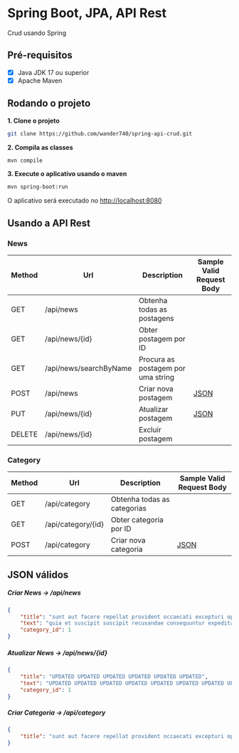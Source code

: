 # Spring Boot, JPA, API Rest
Crud usando Spring
## Pré-requisitos
- [x] Java JDK 17 ou superior
- [x] Apache Maven
## Rodando o projeto
**1. Clone o projeto**
```bash
git clone https://github.com/wander740/spring-api-crud.git
```
**2. Compila as classes**
```bash
mvn compile
```
**3. Execute o aplicativo usando o maven**

```bash
mvn spring-boot:run
```
O aplicativo será executado no [http://localhost:8080](http://localhost:8080/)

## Usando a API Rest

### News

| Method | Url | Description | Sample Valid Request Body |
| ------ | --- | ----------- | ------------------------- |
| GET    | /api/news| Obtenha todas as postagens | |
| GET    | /api/news/{id} | Obter postagem por ID | |
| GET    | /api/news/searchByName | Procura as postagem por uma string | |
| POST   | /api/news| Criar nova postagem | [JSON](#postcreate) |
| PUT    | /api/news/{id} | Atualizar postagem | [JSON](#postupdate) |
| DELETE | /api/news/{id} | Excluir postagem | |

### Category

| Method | Url | Description | Sample Valid Request Body |
| ------ | --- | ----------- | ------------------------- |
| GET    | /api/category| Obtenha todas as categorias| |
| GET    | /api/category/{id} | Obter categoria por ID | |
| POST   | /api/category| Criar nova categoria | [JSON](#categorycreate) |

## JSON válidos
##### <a id="postcreate">Criar News -> /api/news</a>
```json
{
	"title": "sunt aut facere repellat provident occaecati excepturi optio reprehenderit",
	"text": "quia et suscipit suscipit recusandae consequuntur expedita et cum reprehenderit molestiae ut ut quas totam nostrum rerum est autem sunt rem eveniet architecto",
	"category_id": 1
}
```

##### <a id="postupdate">Atualizar News -> /api/news/{id}</a>
```json
{
	"title": "UPDATED UPDATED UPDATED UPDATED UPDATED UPDATED",
	"text": "UPDATED UPDATED UPDATED UPDATED UPDATED UPDATED UPDATED UPDATED UPDATED UPDATED",
	"category_id": 1
}
```
##### <a id="categorycreate">Criar Categoria -> /api/category</a>
```json
{
	"title": "sunt aut facere repellat provident occaecati excepturi optio reprehenderit"
}
```